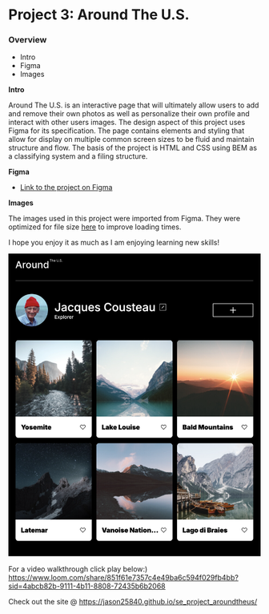 # Project 3: Around The U.S.

### Overview  

* Intro  
* Figma  
* Images  
  
**Intro**
  
Around The U.S. is an interactive page that will ultimately allow users to add and remove their own photos as well as personalize their own profile and interact with other users images. The design aspect of this project uses Figma for its specification. The page contains elements and styling that allow for display on multiple common screen sizes to be fluid and maintain structure and flow. The basis of the project is HTML and CSS using BEM as a classifying system and a filing structure.   
  
**Figma**  
  
* [Link to the project on Figma](https://www.figma.com/file/ii4xxsJ0ghevUOcssTlHZv/Sprint-3%3A-Around-the-US?node-id=0%3A1)  
  
**Images**  
  
The images used in this project were imported from Figma. They were optimized for file size [here](https://tinypng.com/) to improve loading times. 
  
I hope you enjoy it as much as I am enjoying learning new skills!

![around the U.S. screenshot](./images/card-images/around%20the%20us%20page.png)

For a video walkthrough click play below:) 
https://www.loom.com/share/851f61e7357c4e49ba6c594f029fb4bb?sid=4abcb82b-9111-4b11-8808-72435b6b2068

Check out the site @ https://jason25840.github.io/se_project_aroundtheus/